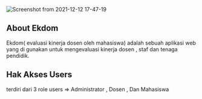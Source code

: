 ![Screenshot from 2021-12-12 17-47-19](https://user-images.githubusercontent.com/38209592/145707797-225b9e09-ae4b-48a2-97c4-c98fa4352f7c.png)

## About Ekdom

Ekdom( evaluasi kinerja dosen oleh mahasiswa) adalah sebuah aplikasi web yang di gunakan untuk mengevaluasi kinerja dosen , staf dan tenaga pendidik.


## Hak Akses Users

terdiri dari 3 role users => Administrator , Dosen , Dan Mahasiswa

